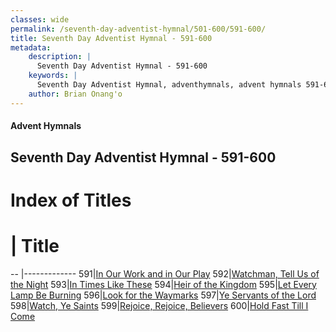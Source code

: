 ```yaml
---
classes: wide
permalink: /seventh-day-adventist-hymnal/501-600/591-600/
title: Seventh Day Adventist Hymnal - 591-600
metadata:
    description: |
      Seventh Day Adventist Hymnal - 591-600
    keywords: |
      Seventh Day Adventist Hymnal, adventhymnals, advent hymnals 591-600
    author: Brian Onang'o
---
```


#### Advent Hymnals
## Seventh Day Adventist Hymnal - 591-600

# Index of Titles
# | Title                        
-- |-------------
591|[In Our Work and in Our Play](/seventh-day-adventist-hymnal/501-600/591-600/In-Our-Work-and-in-Our-Play)
592|[Watchman, Tell Us of the Night](/seventh-day-adventist-hymnal/501-600/591-600/Watchman,-Tell-Us-of-the-Night)
593|[In Times Like These](/seventh-day-adventist-hymnal/501-600/591-600/In-Times-Like-These)
594|[Heir of the Kingdom](/seventh-day-adventist-hymnal/501-600/591-600/Heir-of-the-Kingdom)
595|[Let Every Lamp Be Burning](/seventh-day-adventist-hymnal/501-600/591-600/Let-Every-Lamp-Be-Burning)
596|[Look for the Waymarks](/seventh-day-adventist-hymnal/501-600/591-600/Look-for-the-Waymarks)
597|[Ye Servants of the Lord](/seventh-day-adventist-hymnal/501-600/591-600/Ye-Servants-of-the-Lord)
598|[Watch, Ye Saints](/seventh-day-adventist-hymnal/501-600/591-600/Watch,-Ye-Saints)
599|[Rejoice, Rejoice, Believers](/seventh-day-adventist-hymnal/501-600/591-600/Rejoice,-Rejoice,-Believers)
600|[Hold Fast Till I Come](/seventh-day-adventist-hymnal/501-600/591-600/Hold-Fast-Till-I-Come)